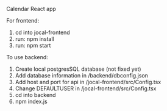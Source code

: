 Calendar React app 

For frontend:
1. cd into jocal-frontend
2. run: npm install
3. run: npm start

To use backend: 
1. Create local postgresSQL database    (not fixed yet)
2. Add database information in /backend/dbconfig.json
3. Add host and port for api in /jocal-frontend/src/Config.tsx
4. Change DEFAULTUSER in /jocal-frontend/src/Config.tsx
5. cd into backend
6. npm index.js
